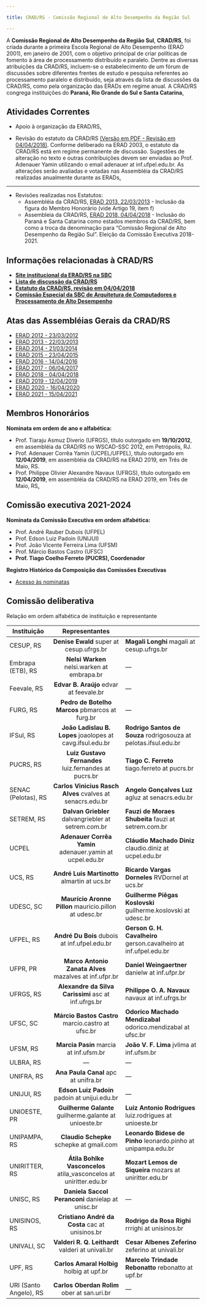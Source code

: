 ```yaml
---

title: CRAD/RS - Comissão Regional de Alto Desempenho da Região Sul

---
```


A **Comissão Regional de Alto Desempenho da Região Sul**, **CRAD/RS**, foi criada durante a primeira Escola Regional de Alto Desempenho (ERAD 2001), em janeiro de 2001, com o objetivo principal de criar políticas de fomento à área de processamento distribuído e paralelo. Dentre as diversas atribuições da CRAD/RS, incluem-se o estabelecimento de um fórum de discussões sobre diferentes frentes de estudo e pesquisa referentes ao processamento paralelo e distribuído, seja através da lista de discussões da CRAD/RS, como pela organização das ERADs em regime anual. A CRAD/RS congrega instituições do **Paraná, Rio Grande do Sul e Santa Catarina**[.](http://amplus.ufpel.edu.br/cradrs/doku.php?do=login)

## Atividades Correntes

- Apoio à organização da ERAD/RS[.](http://amplus.ufpel.edu.br/cradrs/doku.php?id=rascunho)

- Revisão do estatuto da CRAD/RS [(Versão em PDF - Revisão em 04/04/2018)](http://amplus.ufpel.edu.br/cradrs/lib/exe/fetch.php?media=cradrs_estatuto-revisao-04abril2018.pdf). Conforme deliberado na ERAD 2003, o estatuto da CRAD/RS está em regime permanente de discussão. Sugestões de alteração no texto e outras contribuições devem ser enviadas ao Prof. Adenauer Yamin utilizando o email adenauer at inf.ufpel.edu.br. As alterações serão avaliadas e votadas nas Assembléia da CRAD/RS realizadas anualmente durante as ERADs[.](http://amplus.ufpel.edu.br/cradrs/doku.php?do=logout)

------

- Revisões realizadas nos Estatutos:
  - Assembléia da CRAD/RS, [ERAD 2013, 22/03/2013](http://amplus.ufpel.edu.br/cradrs/lib/exe/fetch.php?media=ataassembleia-da-crad-erad2013.pdf) - Inclusão da figura do Membro Honorário (vide Artigo 19, item f)
  - Assembleia da CRAD/RS, [ERAD 2018, 04/04/2018](http://amplus.ufpel.edu.br/cradrs/lib/exe/fetch.php?media=ataassembleia-da-crad-erad2018.pdf) - Inclusão do Paraná e Santa Catarina como estados membros da CRAD/RS, bem como a troca da denominação para “Comissão Regional de Alto Desempenho da Região Sul”. Eleição da Comissão Executiva 2018-2021.

## Informações relacionadas à CRAD/RS

- [**Site institucional da ERAD/RS na SBC**](http://www2.sbc.org.br/erad/)
- [**Lista de discussão da CRAD/RS**](https://listas.inf.ufrgs.br/mailman/listinfo/cradrs-l/)
- **[Estatuto da CRAD/RS, revisão em 04/04/2018](http://amplus.ufpel.edu.br/cradrs/lib/exe/fetch.php?media=cradrs_estatuto-revisao-04abril2018.pdf)**
- [**Comissão Especial da SBC de Arquitetura de Computadores e Processamento de Alto Desempenho**](http://sbc.org.br/14-comissoes/380-arquitetura-de-comp-e-proc-de-alto-desempenho)

## Atas das Assembléias Gerais da CRAD/RS

- [ERAD 2012 - 23/03/2012](http://amplus.ufpel.edu.br/cradrs/lib/exe/fetch.php?media=ataassembleia-da-crad-erad2012.pdf)
- [ERAD 2013 - 22/03/2013](http://amplus.ufpel.edu.br/cradrs/lib/exe/fetch.php?media=ataassembleia-da-crad-erad2013.pdf)
- [ERAD 2014 - 21/03/2014](http://amplus.ufpel.edu.br/cradrs/lib/exe/fetch.php?media=ataassembleia-da-crad-erad2014.pdf)
- [ERAD 2015 - 23/04/2015](http://amplus.ufpel.edu.br/cradrs/lib/exe/fetch.php?media=ataassembleia-da-crad-erad2015.pdf)
- [ERAD 2016 - 14/04/2016](http://amplus.ufpel.edu.br/cradrs/lib/exe/fetch.php?media=ataassembleia-da-crad-erad2016.pdf)
- [ERAD 2017 - 06/04/2017](http://amplus.ufpel.edu.br/cradrs/lib/exe/fetch.php?media=ataassembleia-da-crad-erad2017.pdf)
- [ERAD 2018 - 04/04/2018](http://amplus.ufpel.edu.br/cradrs/lib/exe/fetch.php?media=ataassembleia-da-crad-erad2018.pdf)
- [ERAD 2019 - 12/04/2019](http://amplus.ufpel.edu.br/cradrs/lib/exe/fetch.php?media=ataassembleia-da-crad-erad2019.pdf)
- [ERAD 2020 - 16/04/2020](http://amplus.ufpel.edu.br/cradrs/lib/exe/fetch.php?media=ataassembleia-da-crad-erad2020.pdf)
- [ERAD 2021 - 15/04/2021](http://amplus.ufpel.edu.br/cradrs/lib/exe/fetch.php?media=ataassembleia-da-crad-erad2021.pdf)

## Membros Honorários

**Nominata em ordem de ano e alfabética:**

- Prof. Tiaraju Asmuz Diverio (UFRGS), título outorgado em **19/10/2012**, em assembléia da CRAD/RS no WSCAD-SSC 2012, em Petrópolis, RJ.
- Prof. Adenauer Corrêa Yamin (UCPEL/UFPEL), título outorgado em **12/04/2019**, em assembléia da CRAD/RS na ERAD 2019, em Três de Maio, RS.
- Prof. Philippe Olivier Alexandre Navaux (UFRGS), título outorgado em **12/04/2019**, em assembléia da CRAD/RS na ERAD 2019, em Três de Maio, RS[.](http://amplus.ufpel.edu.br/cradrs/doku.php?id=sidebar)

## Comissão executiva 2021-2024

**Nominata da Comissão Executiva em ordem alfabética:**

- Prof. André Rauber Dubois (UFPEL)
- Prof. Edson Luiz Padoin (UNIJUI)
- Prof. João Vicente Ferreira Lima (UFSM)
- Prof. Márcio Bastos Castro (UFSC)
- **Prof. Tiago Coelho Ferreto (PUCRS), Coordenador**

**Registro Histórico da Composição das Comissões Executivas**

- [Acesso às nominatas](http://amplus.ufpel.edu.br/cradrs/doku.php?id=historico_ce)

## Comissão deliberativa

Relação em ordem alfabética de instituição e representante

| Instituição            |                        Representantes                        |                                                              |
| ---------------------- | :----------------------------------------------------------: | ------------------------------------------------------------ |
| CESUP, RS              |           **Denise Ewald** super at cesup.ufrgs.br           | **Magali Longhi** magali at cesup.ufrgs.br                   |
| Embrapa (ETB), RS      |         **Nelsi Warken** nelsi.warken at embrapa.br          | —                                                            |
| Feevale, RS            |           **Edvar B. Araújo** edvar at feevale.br            | —                                                            |
| FURG, RS               |       **Pedro de Botelho Marcos** pbmarcos at furg.br        | —                                                            |
| IFSul, RS              |  **João Ladislau B. Lopes** joaolopes at cavg.ifsul.edu.br   | **Rodrigo Santos de Souza** rodrigosouza at pelotas.ifsul.edu.br |
| PUCRS, RS              |    **Luiz Gustavo Fernandes** luiz.fernandes at pucrs.br     | **Tiago C. Ferreto** tiago.ferreto at pucrs.br               |
| SENAC (Pelotas), RS    |  **Carlos Vinicius Rasch Alves** cvalves at senacrs.edu.br   | **Angelo Gonçalves Luz** agluz at senacrs.edu.br             |
| SETREM, RS             |     **Dalvan Griebler** dalvangriebler at setrem.com.br      | **Fauzi de Moraes Shubeita** fauzi at setrem.com.br          |
| UCPEL                  |   **Adenauer Corrêa Yamin** adenauer.yamin at ucpel.edu.br   | **Cláudio Machado Diniz** claudio.diniz at ucpel.edu.br      |
| UCS, RS                |         **André Luis Martinotto** almartin at ucs.br         | **Ricardo Vargas Dorneles** RVDornel at ucs.br               |
| UDESC, SC              |    **Maurício Aronne Pillon** mauricio.pillon at udesc.br    | **Guilherme Piêgas Koslovski** guilherme.koslovski at udesc.br |
| UFPEL, RS              |         **André Du Bois** dubois at inf.ufpel.edu.br         | **Gerson G. H. Cavalheiro** gerson.cavalheiro at inf.ufpel.edu.br |
| UFPR, PR               |    **Marco Antonio Zanata Alves** mazalves at inf.ufpr.br    | **Daniel Weingaertner** danielw at inf.ufpr.br               |
| UFRGS, RS              |     **Alexandre da Silva Carissimi** asc at inf.ufrgs.br     | **Philippe O. A. Navaux** navaux at inf.ufrgs.br             |
| UFSC, SC               |      **Márcio Bastos Castro** marcio.castro at ufsc.br       | **Odorico Machado Mendizabal** odorico.mendizabal at ufsc.br |
| UFSM, RS               |            **Marcia Pasin** marcia at inf.ufsm.br            | **João V. F. Lima** jvlima at inf.ufsm.br                    |
| ULBRA, RS              |                              —                               | —                                                            |
| UNIFRA, RS             |             **Ana Paula Canal** apc at unifra.br             | —                                                            |
| UNIJUI, RS             |        **Edson Luiz Padoin** padoin at unijui.edu.br         | —                                                            |
| UNIOESTE, PR           |    **Guilherme Galante** guilherme.galante at unioeste.br    | **Luiz Antonio Rodrigues** luiz.rodrigues at unioeste.br     |
| UNIPAMPA, RS           |           **Claudio Schepke** schepke at gmail.com           | **Leonardo Bidese de Pinho** leonardo.pinho at unipampa.edu.br |
| UNIRITTER, RS          | **Átila Bohlke Vasconcelos** atila_vasconcelos at uniritter.edu.br | **Mozart Lemos de Siqueira** mozars at uniritter.edu.br      |
| UNISC, RS              |      **Daniela Saccol Peranconi** danielap at unisc.br       | —                                                            |
| UNISINOS, RS           |       **Cristiano André da Costa** cac at unisinos.br        | **Rodrigo da Rosa Righi** rrrighi at unisinos.br             |
| UNIVALI, SC            |      **Valderi R. Q. Leithardt** valderi at univali.br       | **Cesar Albenes Zeferino** zeferino at univali.br            |
| UPF, RS                |          **Carlos Amaral Holbig** holbig at upf.br           | **Marcelo Trindade Rebonatto** rebonatto at upf.br           |
| URI (Santo Angelo), RS |         **Carlos Oberdan Rolim** ober at san.uri.br          | —                                                            |
